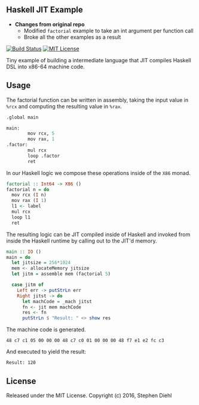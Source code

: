 Haskell JIT Example
-------------------

+ **Changes from original repo**
  + Modified `factorial` example to take an int argument per function call
  + Broke all the other examples as a result

[![Build Status](https://travis-ci.org/sdiehl/tinyjit.svg)](https://travis-ci.org/sdiehl/tinyjit)
[![MIT License](http://img.shields.io/badge/license-mit-blue.svg)](https://github.com/sdiehl/tinyjit/blob/master/LICENSE)

Tiny example of building a intermediate language that JIT compiles Haskell DSL
into x86-64 machine code.

Usage
-----

The factorial function can be written in assembly, taking the input value in
``%rcx`` and computing the resulting value in ``%rax``.

```perl
.global main

main:
        mov rcx, 5
        mov rax, 1
.factor:
        mul rcx
        loop .factor
        ret
```

In our Haskell logic we compose these operations inside of the ``X86`` monad.

```haskell
factorial :: Int64 -> X86 ()
factorial n = do
  mov rcx (I n)
  mov rax (I 1)
  l1 <- label
  mul rcx
  loop l1
  ret
```

The resulting logic can be JIT compiled inside of Haskell and invoked from
inside the Haskell runtime by calling out to the JIT'd memory.

```haskell
main :: IO ()
main = do
  let jitsize = 256*1024
  mem <- allocateMemory jitsize
  let jitm = assemble mem (factorial 5)

  case jitm of
    Left err -> putStrLn err
    Right jitst -> do
      let machCode = _mach jitst
      fn <- jit mem machCode
      res <- fn
      putStrLn $ "Result: " <> show res
```

The machine code is generated.

```
48 c7 c1 05 00 00 00 48 c7 c0 01 00 00 00 48 f7 e1 e2 fc c3
```

And executed to yield the result:

```
Result: 120
```

License
-------

Released under the MIT License.
Copyright (c) 2016, Stephen Diehl
